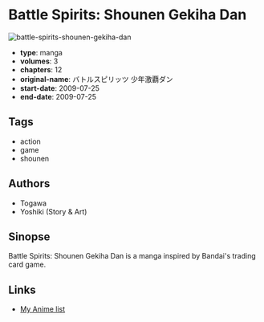 # Battle Spirits: Shounen Gekiha Dan

![battle-spirits-shounen-gekiha-dan](https://cdn.myanimelist.net/images/manga/2/151553.jpg)

-   **type**: manga
-   **volumes**: 3
-   **chapters**: 12
-   **original-name**: バトルスピリッツ 少年激覇ダン
-   **start-date**: 2009-07-25
-   **end-date**: 2009-07-25

## Tags

-   action
-   game
-   shounen

## Authors

-   Togawa
-   Yoshiki (Story & Art)

## Sinopse

Battle Spirits: Shounen Gekiha Dan is a manga inspired by Bandai's trading card game.

## Links

-   [My Anime list](https://myanimelist.net/manga/87188/Battle_Spirits__Shounen_Gekiha_Dan)
